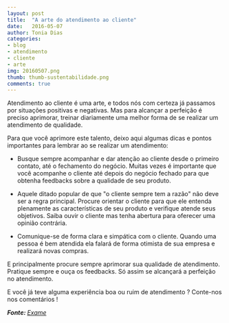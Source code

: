 ```yaml
---
layout: post
title:  "A arte do atendimento ao cliente"
date:   2016-05-07
author: Tonia Dias
categories: 
- blog
- atendimento
- cliente
- arte
img: 20160507.png
thumb: thumb-sustentabilidade.png
comments: true
---
```


Atendimento ao cliente é uma arte, e todos nós com certeza já passamos por situações positivas e negativas. Mas para alcançar a perfeição é preciso aprimorar, treinar diariamente uma melhor forma de se realizar um atendimento de qualidade. <!--more-->

Para que você aprimore este talento, deixo aqui algumas dicas e pontos importantes para lembrar ao se realizar um atendimento:

+ Busque sempre acompanhar e dar atenção ao cliente desde o primeiro contato, até o fechamento do negócio. Muitas vezes é importante que você acompanhe o cliente até depois do negócio fechado para que obtenha feedbacks sobre a qualidade de seu produto.

+ Aquele ditado popular de que "o cliente sempre tem a razão" não deve ser a regra principal. Procure orientar o cliente para que ele entenda plenamente as características de seu produto e verifique atende seus objetivos. Saiba ouvir o cliente mas tenha abertura para oferecer uma opinião contrária.

+ Comunique-se de forma clara e simpática com o cliente. Quando uma pessoa é bem atendida ela falará de forma otimista de sua empresa e realizará novas compras.

E principalmente procure sempre aprimorar sua qualidade de atendimento. Pratique sempre e ouça os feedbacks. Só assim se alcançará a perfeição no atendimento. 

E você já teve alguma experiência boa ou ruim de atendimento ? Conte-nos nos comentários !

<i><b>Fonte: </b><a href="http://exame.abril.com.br/videos/dicas-para-empreendedores/como-dar-um-atendimento-extraordinario-para-seu-cliente/">Exame</a></i>